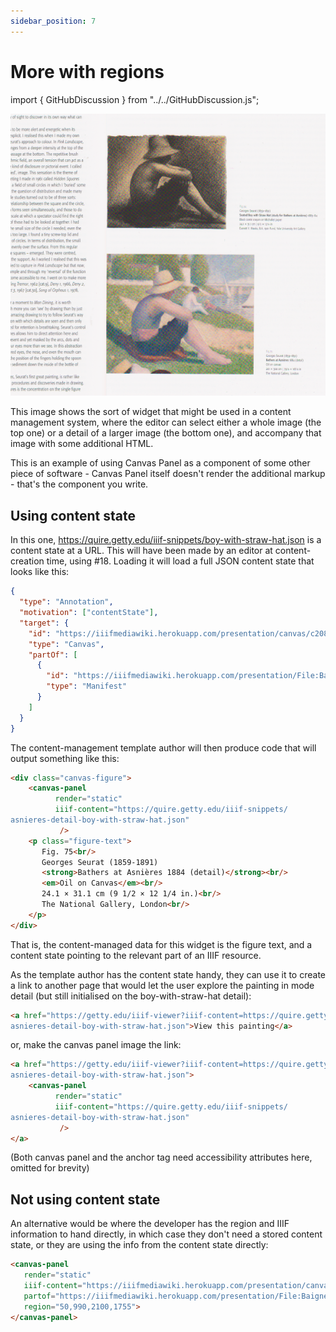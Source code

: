 ```yaml
---
sidebar_position: 7
---
```


# More with regions

import { GitHubDiscussion } from "../../GitHubDiscussion.js";


![Excerpt from exhibition catalogue](../../static/img/examples/riley.png)

This image shows the sort of widget that might be used in a content management system, where the editor can select either a whole image (the top one) or a detail of a larger image (the bottom one), and accompany that image with some additional HTML.

This is an example of using Canvas Panel as a component of some other piece of software - Canvas Panel itself doesn't render the additional markup - that's the component you write.

## Using content state

In this one, https://quire.getty.edu/iiif-snippets/boy-with-straw-hat.json is a content state at a URL. This will have been made by an editor at content-creation time, using #18. Loading it will load a full JSON content state that looks like this:

```json
{
  "type": "Annotation",
  "motivation": ["contentState"],
  "target": {
    "id": "https://iiifmediawiki.herokuapp.com/presentation/canvas/c208117.json#xywh=50,990,2100,1755",
    "type": "Canvas",
    "partOf": [
      {
        "id": "https://iiifmediawiki.herokuapp.com/presentation/File:Baigneurs_a_Asnieres.jpg",
        "type": "Manifest"
      }
    ]
  }
}
```

The content-management template author will then produce code that will output something like this:

```html
<div class="canvas-figure">
    <canvas-panel 
          render="static"
          iiif-content="https://quire.getty.edu/iiif-snippets/
asnieres-detail-boy-with-straw-hat.json"
           />
    <p class="figure-text">
       Fig. 75<br/>
       Georges Seurat (1859-1891)
       <strong>Bathers at Asnières 1884 (detail)</strong><br/>
       <em>Oil on Canvas</em><br/>
       24.1 × 31.1 cm (9 1/2 × 12 1/4 in.)<br/>
       The National Gallery, London<br/>
    </p>
</div>
```

That is, the content-managed data for this widget is the figure text, and a content state pointing to the relevant part of an IIIF resource.

As the template author has the content state handy, they can use it to create a link to another page that would let the user explore the painting in mode detail (but still initialised on the boy-with-straw-hat detail):

```html
<a href="https://getty.edu/iiif-viewer?iiif-content=https://quire.getty.edu/iiif-snippets/
asnieres-detail-boy-with-straw-hat.json">View this painting</a>
```

or, make the canvas panel image the link:

```html
<a href="https://getty.edu/iiif-viewer?iiif-content=https://quire.getty.edu/iiif-snippets/
asnieres-detail-boy-with-straw-hat.json">
    <canvas-panel 
          render="static"
          iiif-content="https://quire.getty.edu/iiif-snippets/
asnieres-detail-boy-with-straw-hat.json"
           />
</a>  ​
```

(Both canvas panel and the anchor tag need accessibility attributes here, omitted for brevity)

## Not using content state

An alternative would be where the developer has the region and IIIF information to hand directly, in which case they don't need a stored content state, or they are using the info from the content state directly:

```html
<canvas-panel
   render="static"
   iiif-content="https://iiifmediawiki.herokuapp.com/presentation/canvas/c208117.json"
   partof="https://iiifmediawiki.herokuapp.com/presentation/File:Baigneurs_a_Asnieres.jpg"
   region="50,990,2100,1755">
</canvas-panel>
```


<GitHubDiscussion ghid="7" />